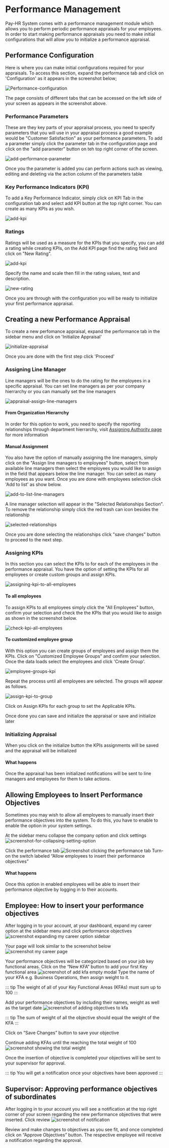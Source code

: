 
# Performance Management
Pay-HR System comes with a performance management module which allows you to perform periodic performance appraisals for your employees. In order to start making performance appraisals you need to make initial configurations that will allow you to initialize a performance appraisal.

## Performance Configuration
Here is where you can make initial configurations required for your appraisals. To access this section, expand the performance tab and click on 'Configuration' as it appears in the screenshot below;

![Performance-configuration](/performance/performance-configuration.png)


The page consists of different tabs that can be accessed on the left side of your screen as appears in the screenshot above.

### Performance Parameters
These are they key parts of your appraisal process, you need to specify parameters that you will use in your appraisal process a good example would be "Customer Satisfaction" as your performance parameters. To add a parameter simply click the parameter tab in the configuration page and click on the "add parameter" button on teh top right corner of the screen.

![add-performance-parameter](/performance/add-parameter.png)


Once you the parameter is added you can perform actions such as viewing, editing and deleting via the action column of the parameters table

### Key Performance Indicators (KPI)
To add a Key Performance Indicator, simply click on KPI Tab in the configuration tab and select add KPI button at the top right corner. You can create as many KPIs as you wish.

![add-kpi](/performance/add-kpi.png)

### Ratings
Ratings will be used as a measure for the KPIs that you specify, you can add a rating while creating KPIs, on the Add KPI page find the rating field and click on "New Rating". 

![add-kpi](/performance/add-rating.png)

Specify the name and scale then fill in the rating values, text and description.

![new-rating](/performance/new-rating.png)


Once you are through with the configuration you will be ready to initialize your first performance appraisal.

## Creating a new Performance Appraisal
To create a new perfomance appraisal, expand the performance tab in the sidebar menu and click on 'Initialize Appraisal'

![initialize-appraisal](/performance/initialize-appraisal.png)

Once you are done with the first step click 'Proceed'

### Assigning Line Manager
Line managers will be the ones to do the rating for the employees in a specific appraisal. You can set line managers as per your company hierrarchy or you can manually set the line managers

![appraisal-assign-line-managers](/performance/appraisal-line-managers.png)

#### From Organization Hierarrchy
In order for this option to work, you need to specify the reporting relationships through department hierrarchy, visit [Assigning Authority page](/departments/#assigning-authorities-to-departments) for more information

#### Manual Assignment
You also have the option of manually assigning the line managers, simply click on the "Assign line managers to employees" button, select from available line managers then select the employees you would like to assign in the field that appears below the line manager. You can select as many employees as you want. Once you are done with employees selection click 'Add to list' as show below.

![add-to-list-line-managers](/performance/add-to-list-line-managers.png)

A line manager selection will appear in the "Selected Relationships Section". To remove the relationship simply click the red trash can icon besides the relationship

![selected-relationships](/performance/selected-relationships.png)

Once you are done selecting the relationships click "save changes" button to proceed to the next step.

### Assigning KPIs
In this section you can select the KPIs to for each of the employees in the performance appraisal. You have the option of setting the KPIs for all employees or create custom groups and assign KPIs.

![assigning-kpi-to-all-employees](/performance/assigning-kpi-to-all-employees.png)

#### To all employees
To assign KPIs to all employees simply click the "All Employees" button, confirm your selection and check the the KPIs that you would like to assign as shown in the screenshot below. 

![check-kpi-all-employees](/performance/check-kpi-all-employees.png)

#### To customized employee group
With this option you can create groups of employees and assign them the KPIs. Click on "Customized Employee Groups" and confirm your selection. Once the data loads select the employees and click 'Create Group'.

![employee-groups-kpi](/performance/employee-groups-kpi.png)

Repeat the process until all employees are selected. The groups will appear as follows.

![assign-kpi-to-group](/performance/assign-kpi-to-group.png)

Click on Assign KPIs for each group to set the Applicable KPIs.

Once done you can save and initialize the appraisal or save and initialize later

### Initializing Appraisal
When you click on the initialize button the KPIs assignments will be saved and the appraisal will be initialized

#### What happens
Once the appraisal has been initialized notifications will be sent to line managers and employees for them to take actions.


## Allowing Employees to Insert Performance Objectives
Sometimes you may wish to allow all employees to manually insert their performance objectives into the system. To do this, you have to enable to enable the option in your system settings. 

At the sidebar menu collapse the company option and click settings
![screenshot-for-collapsing-setting-option](/performance/screenshot-for-collapsing-setting-option.png)

Click the performance tab
![Screenshot clicking the performance tab](/performance/screenshot-clicking-the-performance-tab.png)
Turn-on the switch labeled “Allow employees to insert their performance objectives”

#### What happens
Once this option in enabled employees will be able to insert their performance objective by logging in to their accounts.

## Employee: How to insert your performance objectives
After logging in to your account, at your dashboard, expand my career option at the sidebar menu and click performance objectives
![screenshot expanding my career option sidebar](/performance/screenshot-expanding-my-career-option-sidebar.png)

Your page will look similar to the screenshot below
![screenshot my career page](/performance/screenshot-my-career-page.png)

Your performance objectives will be categorized based on your job key functional areas. Click on the “New KFA” button to add your first Key functional area
![screenshot of add kfa empty modal](/performance/screenshot-of-add-kfa-empty-modal.png)
Type the name of your KFA e.g. Business Operations, then assign weight to it.

::: tip
The weight of all of your Key Functional Areas (KFAs) must sum up to 100
:::

Add your performance objectives by including their names, weight as well as the target date
![screenshot of adding objectives to kfa](/performance/screenshot-of-adding-objectives-to-kfa.png)

::: tip
The sum of weight of all the objective should equal the weight of the KFA
:::

Click on “Save Changes” button to save your objective

Continue adding KFAs until the reaching the total weight of 100
![screenshot showing the total weight](/performance/screenshot-showing-the-total-weight.png)

Once the insertion of objective is completed your objectives will be sent to your supervisor for approval.

::: tip
You will get a notification once your objectives have been approved
:::

## Supervisor: Approving performance objectives of subordinates
After logging in to your account you will see a notification at the top right corner of your screen regarding the new performance objectives that were inserted. Click review
![screenshot of notification](/performance/screenshot-of-notification.png)

Review and make changes to objectives as you see fit, and once completed click on “Approve Objectives” button. The respective employee will receive a notification regarding the approval.